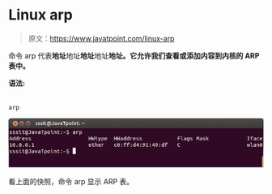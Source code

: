# Linux arp

> 原文：<https://www.javatpoint.com/linux-arp>

命令 arp 代表**地址**地址**地址**地址**地址。它允许我们查看或添加内容到内核的 ARP 表中。**

**语法:**

```

arp

```

![Linux arp1](img/23c26359d1675b76e9cd9e652abede49.png)

看上面的快照，命令 arp 显示 ARP 表。